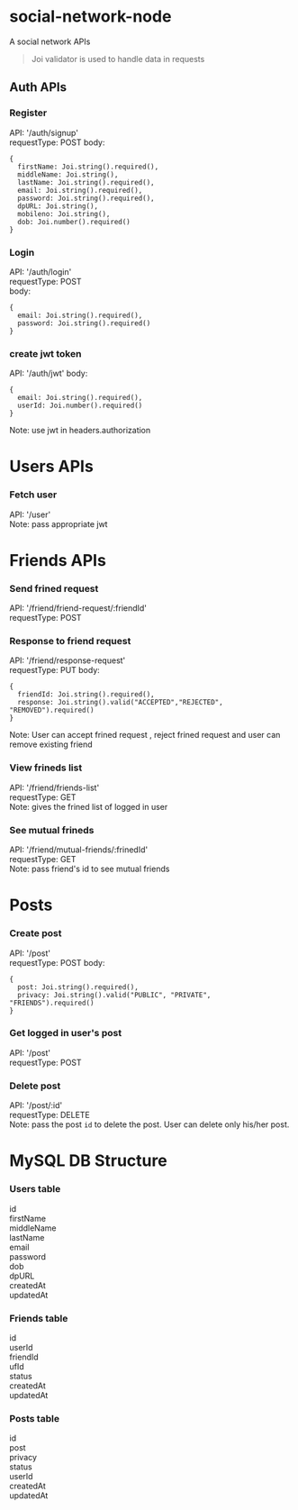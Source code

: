 # social-network-node
A social network APIs
> Joi validator is used to handle data in requests
## Auth APIs
### Register
API: '/auth/signup'\
requestType: POST
body: 
```
{
  firstName: Joi.string().required(),
  middleName: Joi.string(),
  lastName: Joi.string().required(),
  email: Joi.string().required(),
  password: Joi.string().required(),
  dpURL: Joi.string(),
  mobileno: Joi.string(),
  dob: Joi.number().required()
}
```
### Login
API: '/auth/login'\
requestType: POST\
body: 
```
{
  email: Joi.string().required(),
  password: Joi.string().required()
}
```
### create jwt token
API: '/auth/jwt'
body:
```
{
  email: Joi.string().required(),
  userId: Joi.number().required()
}
```
Note: use jwt in headers.authorization

# Users APIs
### Fetch user
API: '/user'\
Note: pass appropriate jwt

# Friends APIs
### Send frined request
API: '/friend/friend-request/:friendId'\
requestType: POST

### Response to friend request
API: '/friend/response-request'\
requestType: PUT
body:
```
{
  friendId: Joi.string().required(),
  response: Joi.string().valid("ACCEPTED","REJECTED", "REMOVED").required()
}
```
Note: User can accept frined request <ACCEPTED>, reject frined request <REJECTED> and user can remove existing friend <REMOVED>

### View frineds list
API: '/friend/friends-list'\
requestType: GET\
Note: gives the frined list of logged in user

### See mutual frineds
API: '/friend/mutual-friends/:frinedId' \
requestType: GET \
Note: pass friend's id <friendId> to see mutual friends

# Posts

### Create post
API: '/post' \
requestType: POST
body:
```
{
  post: Joi.string().required(),
  privacy: Joi.string().valid("PUBLIC", "PRIVATE", "FRIENDS").required()
}
```
### Get logged in user's post
API: '/post' \
requestType: POST

### Delete post
API: '/post/:id' \
requestType: DELETE \
Note: pass the post `id` to delete the post. User can delete only his/her post.

# MySQL DB Structure

### Users table
id\
firstName\
middleName\
lastName\
email\
password\
dob\
dpURL\
createdAt\
updatedAt

### Friends table
id\
userId\
friendId\
ufId\
status\
createdAt\
updatedAt

### Posts table
id\
post\
privacy\
status\
userId\
createdAt\
updatedAt

